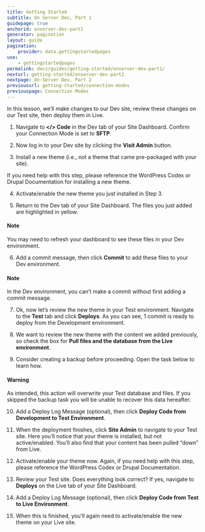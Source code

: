 ```yaml
---
title: Getting Started
subtitle: On Server Dev, Part 1
guidepage: true
anchorid: onserver-dev-part1
generator: pagination
layout: guide
pagination:
    provider: data.gettingstartedpages
use:
    - gettingstartedpages
permalink: docs/guides/getting-started/onserver-dev-part1/
nexturl: getting-started/onserver-dev-part2
nextpage: On-Server Dev, Part 2
previousurl: getting-started/connection-modes
previouspage: Connection Modes
---
```


In this lesson, we’ll make changes to our Dev site, review these changes on our Test site, then deploy them in Live.

1. Navigate to **</> Code** in the Dev tab of your Site Dashboard. Confirm your Connection Mode is set to **SFTP**.

2. Now log in to your Dev site by clicking the **Visit Admin** button.

3. Install a new theme (i.e., not a theme that came pre-packaged with your site).

  If you need help with this step, please reference the WordPress Codex or Drupal Documentation for installing a new theme.

4. Activate/enable the new theme you just installed in Step 3.

5. Return to the Dev tab of your Site Dashboard. The files you just added are highlighted in yellow.

<div class="alert alert-info">
<h4 class="info">Note</h4>
<p>You may need to refresh your dashboard to see these files in your Dev environment.
</p></div>

6. Add a commit message, then click **Commit** to add these files to your Dev environment.

<div class="alert alert-info">
<h4 class="info">Note</h4>
<p>In the Dev environment, you can’t make a commit without first adding a commit message.
</p></div>

7. Ok, now let’s review the new theme in your Test environment. Navigate to the **Test** tab and click **Deploys**. As you can see, 1 commit is ready to deploy from the Development environment.  

8. We want to review the new theme with the content we added previously, so check the box for **Pull files and the database from the Live environment**.

9. Consider creating a backup before proceeding. Open the task below to learn how.

<div class="alert alert-danger" role="alert">
  <h4 class="info">Warning</h4>
  <p>As intended, this action will overwrite your Test database and files. If you skipped the backup task you will be unable to recover this data hereafter.</p>
</div>

10. Add a Deploy Log Message (optional), then click **Deploy Code from Development to Test Environment**.

11. When the deployment finishes, click **Site Admin** to navigate to your Test site. Here you’ll notice that your theme is installed, but not active/enabled. You’ll also find that your content has been pulled “down” from Live.

12. Activate/enable your theme now. Again, if you need help with this step, please reference the WordPress Codex or Drupal Documentation.

13. Review your Test site. Does everything look correct? If yes, navigate to **Deploys** on the Live tab of your Site Dashboard.

14. Add a Deploy Log Message (optional), then click **Deploy Code from Test to Live Environment**.

15. When this is finished, you’ll again need to activate/enable the new theme on your Live site.  

